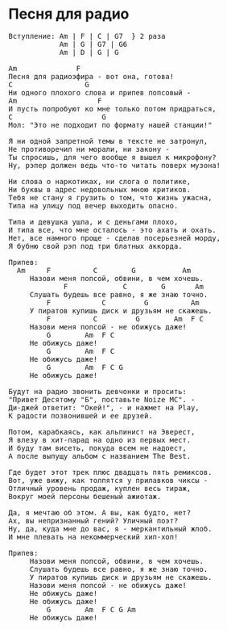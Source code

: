 # Песня для радио

<pre>
Вступление: Am | F | C | G7  } 2 раза
            Am | G | G7 | G6
            Am | D | G | G

Am              F
Песня для радиоэфира - вот она, готова!
C                 G
Ни одного плохого слова и припев попсовый -
Am                   F
И пусть попробуют ко мне только потом придраться,
C                     G
Мол: "Это не подходит по формату нашей станции!"

Я ни одной запретной темы в тексте не затронул,
Не противоречил ни морали, ни закону -
Ты спросишь, для чего вообще я вышел к микрофону?
Ну, рэпер должен ведь что-то читать поверх музона!

Ни слова о наркотиках, ни слога о политике,
Ни буквы в адрес недовольных мною критиков.
Тебя не стану я грузить о том, что жизнь ужасна,
Типа на улицу под вечер выходить опасно.

Типа и девушка ушла, и с деньгами плохо,
И типа все, что мне осталось - это ахать и охать.
Нет, все намного проще - сделав посерьезней морду,
Я бубню свой рэп под три блатных аккорда.

Припев:
  Am     F          C        G           Am
     Назови меня попсой, обвини, в чем хочешь.
             F             C        G       Am
     Слушать будешь все равно, я же знаю точно.
         F            C         G          Am
     У пиратов купишь диск и друзьям не скажешь.
         F          C         G        Am  F C
     Назови меня попсой - не обижусь даже!
         G        Am  F C
     Не обижусь даже!
         G        Am  F C
     Не обижусь даже!
         G        Am  F C G
     Не обижусь даже!

Будут на радио звонить девчонки и просить:
"Привет Десятому "Б", поставьте Noize MC". -
Ди-джей ответит: "Окей!", - и нажмет на Play,
К радости позвонившей и ее друзей.

Потом, карабкаясь, как альпинист на Эверест,
Я влезу в хит-парад на одно из первых мест.
И буду там висеть, покуда всем не надоест,
А после выпущу альбом с названием The Best.

Где будет этот трек плюс двадцать пять ремиксов.
Вот, уже вижу, как толпятся у прилавков чиксы -
Отличный уровень продаж, куплен весь тираж,
Вокруг моей персоны бешеный ажиотаж.

Да, я мечтаю об этом. А вы, как будто, нет?
Ах, вы непризнанный гений? Уличный поэт?
Ну, да, куда мне до вас, я - меркантильный жлоб.
И мне плевать на некоммерческий хип-хоп!

Припев:
     Назови меня попсой, обвини, в чем хочешь.
     Слушать будешь все равно, я же знаю точно.
     У пиратов купишь диск и друзьям не скажешь.
     Назови меня попсой - не обижусь даже!
     Не обижусь даже!
     Не обижусь даже!
         G        Am  F C G Am
     Не обижусь даже!
</pre>
